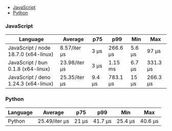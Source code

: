 - [JavaScript](#nanoid-javascript)
- [Python](#nanoid-python)

### <a name="nanoid-javascript">JavaScript</a>

| Language                             | Average       | p75    | p99      | Min    | Max      |
| ------------------------------------ | ------------- | ------ | -------- | ------ | -------- |
| JavaScript / node 18.7.0 (x64-linux) | 8.57/iter µs  | 3 µs   | 266.6 µs | 5.6 µs | 97 µs    |
| JavaScript / bun 0.1.8 (x64-linux)   | 23.98/iter µs | 3 µs   | 1.15 ms  | 6.7 µs | 331.3 µs |
| JavaScript / deno 1.24.3 (x64-linux) | 25.35/iter µs | 9.4 µs | 783.1 µs | 15 µs  | 266.3 µs |

### <a name="nanoid-python">Python</a>

| Language | Average       | p75   | p99     | Min     | Max     |
| -------- | ------------- | ----- | ------- | ------- | ------- |
| Python   | 25.49/iter µs | 21 µs | 41.7 µs | 25.4 µs | 40.6 µs |

